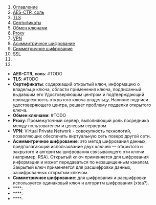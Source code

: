 1. [Оглавление](https://github.com/Nethius/cheatsheet/blob/main/README.md)
1. [AES-CTR, соль](#1)
1. [TLS](#2)
1. [Сертификаты](#3)
1. [Обмен ключами](#4)
1. [Proxy](#5)
1. [VPN](#6)
1. [Асиммитричное шифрование](#7)
1. [Симметричное шифрование](#8)
1. [SSL](#9)
1. [](#10)
1. [](#11)

* **AES-CTR, соль**: <a name="1"></a> #TODO
* **TLS**: <a name="2"></a> #TODO
* **Сертификаты**: <a name="3"></a> содержащий открытый ключ, информацию о владельце ключа, области применения ключа, подписанный выдавшим его Удостоверяющим центром и подтверждающий принадлежность открытого ключа владельцу. Наличие подписи удостоверяющего центра, решает проблему подделки открытого ключа.
* **Обмен ключами**: <a name="4"></a> #TODO
* **Proxy**: <a name="5"></a> Промежуточный сервер, выполняющий роль посредника между пользователем и целевым сервером.
* **VPN**: <a name="6"></a> Virtual Private Network - совокупность технологий, позволяющих обеспечить виртуальную сеть поверх другой сети.
* **Асиммитричное шифрование**: <a name="7"></a> это метод шифрования данных, предполагающий использование двух ключей — открытого и закрытого и алгоритма шифрования связывающего эти ключи (например, RSA). Открытый ключ применяется для шифрования информации и может передаваться по незащищенным каналам. Закрытый ключ применяется для расшифровки данных, зашифрованных открытым ключом.
* **Симметричное шифрование**: <a name="8"></a> для шифрования и расшифровки используется одинаковый ключ и алгоритм шифрования (xtea?). 
* ****: <a name="9"></a>
* ****: <a name="10"></a>
* ****: <a name="11"></a>